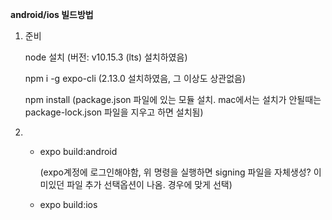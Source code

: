 **android/ios 빌드방법**

1. 준비

    node 설치 (버전: v10.15.3 (lts) 설치하였음)

    npm i -g expo-cli (2.13.0 설치하였음, 그 이상도 상관없음)
    
    npm install (package.json 파일에 있는 모듈 설치. mac에서는 설치가 안될때는 package-lock.json 파일을 지우고 하면 설치됨)
2. - expo build:android

     (expo계정에 로그인해야함, 위 명령을 실행하면 signing 파일을 자체생성? 이미있던 파일 추가 선택옵션이 나옴. 경우에 맞게 선택)
   - expo build:ios